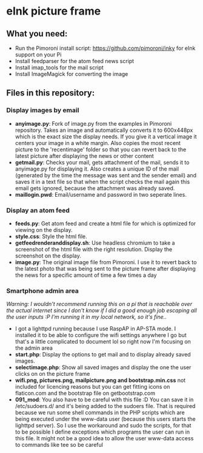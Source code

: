 # eInk picture frame

What you need:
-------------------

* Run the Pimoroni install script: https://github.com/pimoroni/inky for eInk support on your Pi
* Install feedparser for the atom feed news script
* Install imap_tools for the mail script
* Install ImageMagick for converting the image

Files in this repository:
-------------------------

### Display images by email ###
* **anyimage.py**: Fork of image.py from the examples in Pimoroni repository. Takes an image and automatically converts it to 600x448px which is the exact size the display needs. If you give it a vertical image it centers your image in a white margin. Also copies the most recent picture to the 'recentimage' folder so that you can revert back to the latest picture after displaying the news or other content 
* **getmail.py**: Checks your mail, gets attachment of the mail, sends it to anyimage.py for displaying it. Also creates a unique ID of the mail (generated by the time the message was sent and the sender email) and saves it in a text file so that when the script checks the mail again this email gets ignored, because the attachment was already saved.
* **maillogin.pwd**: Email/username and password in two seperate lines.

### Display an atom feed ###
* **feeds.py**: Get atom feed and create a html file for which is optimized for viewing on the display.
* **style.css**: Style the html file.
* **getfeedrenderanddisplay.sh**: Use headless chromium to take a screenshot of the html file with the right resolution. Display the screenshot on the display.
* **image.py**: The original image file from Pimoroni. I use it to revert back to the latest photo that was being sent to the picture frame after displaying the news for a specific amount of time a few times a day

### Smartphone admin area ###
*Warning: I wouldn't recommend running this on a pi that is reachable over the actual internet since I don't know if I did a good enough job escaping all the user inputs :P I'm running it in my local network, so it's fine..*
* I got a lighttpd running because I use RaspAP in AP-STA mode. I installed it to be able to configure the wifi settings anywhere I go but that's a little complicated to document lol so right now I'm focusing on the admin area
* **start.php**: Display the options to get mail and to display already saved images.
* **selectimage.php**: Show all saved images and display the one the user clicks on on the picture frame
* **wifi.png, pictures.png, mailpicture.png and bootstrap.min.css** not included for licencing reasons but you can get fitting icons on flaticon.com and the bootstrap file on getbootstrap.com
* **091_mod**: You also have to be careful with this file :D You can save it in /etc/sudoers.d/ and it's being added to the sudoers file. That is required because we run some shell commands in the PHP scripts which are being executed under the www-data user (because this users starts the lighttpd server). So I use the workaround and sudo the scripts, for that to be possible I define exceptions which programs the user can run in this file. It might not be a good idea to allow the user www-data access to commands like tee so be careful

